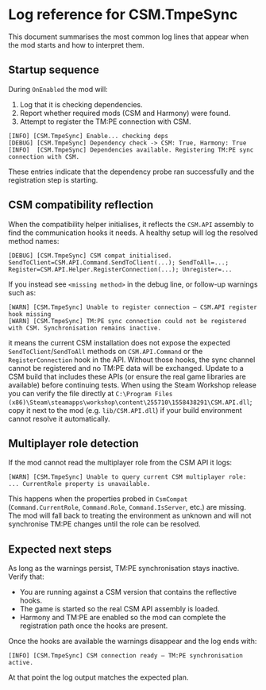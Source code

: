 # Log reference for CSM.TmpeSync

This document summarises the most common log lines that appear when the mod starts and how to interpret them.

## Startup sequence

During `OnEnabled` the mod will:

1. Log that it is checking dependencies.
2. Report whether required mods (CSM and Harmony) were found.
3. Attempt to register the TM:PE connection with CSM.

```
[INFO] [CSM.TmpeSync] Enable... checking deps
[DEBUG] [CSM.TmpeSync] Dependency check -> CSM: True, Harmony: True
[INFO]  [CSM.TmpeSync] Dependencies available. Registering TM:PE sync connection with CSM.
```

These entries indicate that the dependency probe ran successfully and the registration step is starting.

## CSM compatibility reflection

When the compatibility helper initialises, it reflects the `CSM.API` assembly to find the communication hooks it needs. A healthy setup will log the resolved method names:

```
[DEBUG] [CSM.TmpeSync] CSM compat initialised. SendToClient=CSM.API.Command.SendToClient(...); SendToAll=...; Register=CSM.API.Helper.RegisterConnection(...); Unregister=...
```

If you instead see `<missing method>` in the debug line, or follow-up warnings such as:

```
[WARN] [CSM.TmpeSync] Unable to register connection – CSM.API register hook missing
[WARN] [CSM.TmpeSync] TM:PE sync connection could not be registered with CSM. Synchronisation remains inactive.
```

it means the current CSM installation does not expose the expected `SendToClient`/`SendToAll` methods on `CSM.API.Command` or the `RegisterConnection` hook in the API. Without those hooks, the sync channel cannot be registered and no TM:PE data will be exchanged. Update to a CSM build that includes these APIs (or ensure the real game libraries are available) before continuing tests. When using the Steam Workshop release you can verify the file directly at `C:\Program Files (x86)\Steam\steamapps\workshop\content\255710\1558438291\CSM.API.dll`; copy it next to the mod (e.g. `lib/CSM.API.dll`) if your build environment cannot resolve it automatically.

## Multiplayer role detection

If the mod cannot read the multiplayer role from the CSM API it logs:

```
[WARN] [CSM.TmpeSync] Unable to query current CSM multiplayer role: ... CurrentRole property is unavailable.
```

This happens when the properties probed in `CsmCompat` (`Command.CurrentRole`, `Command.Role`, `Command.IsServer`, etc.) are missing. The mod will fall back to treating the environment as unknown and will not synchronise TM:PE changes until the role can be resolved.

## Expected next steps

As long as the warnings persist, TM:PE synchronisation stays inactive. Verify that:

- You are running against a CSM version that contains the reflective hooks.
- The game is started so the real CSM API assembly is loaded.
- Harmony and TM:PE are enabled so the mod can complete the registration path once the hooks are present.

Once the hooks are available the warnings disappear and the log ends with:

```
[INFO] [CSM.TmpeSync] CSM connection ready – TM:PE synchronisation active.
```

At that point the log output matches the expected plan.

